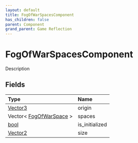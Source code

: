 ```yaml
---
layout: default
title: FogOfWarSpacesComponent
has_children: false
parent: Component
grand_parent: Game Reflection
---
```

# FogOfWarSpacesComponent
Description 

## Fields

| Type | Name |
|:----------|:--------------|
| [Vector3](/riftbreaker-wiki/docs/game-reflection/classes/vector3/) | origin |
| Vector< [FogOfWarSpace](/riftbreaker-wiki/docs/game-reflection/classes/fog_of_war_space/) > | spaces |
| [bool](/riftbreaker-wiki/docs/game-reflection/components/bool/) | is_initialized |
| [Vector2](/riftbreaker-wiki/docs/game-reflection/classes/vector2/) | size |

